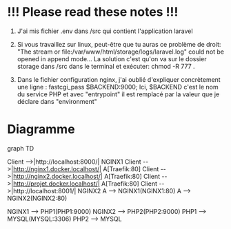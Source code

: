 # !!! Please read these notes !!! 
1. J'ai mis fichier .env dans /src qui contient l'application laravel

2. Si vous travaillez sur linux, peut-être que tu auras ce problème de droit: "The stream or file:/var/www/html/storage/logs/laravel.log" could not be opened in append mode...
La solution c'est qu'on va sur le dossier storage dans /src dans le terminal et exécuter: chmod -R 777 . 

3. Dans le fichier configuration nginx, j'ai oublié d'expliquer concrètement une ligne : 
       fastcgi_pass $BACKEND:9000;
   Ici, $BACKEND c'est le nom du service PHP et avec "entrypoint" il est remplacé par la valeur que je déclare dans "environment" 

# Diagramme 

graph TD

Client -->|http://localhost:8000/| NGINX1
Client -->|http://nginx1.docker.localhost/| A[Traefik:80]
Client -->|http://nginx2.docker.localhost/| A[Traefik:80]
Client -->|http://projet.docker.localhost/| A[Traefik:80] 
Client -->|http://localhost:8001/| NGINX2 
A --> NGINX1(NGINX1:80)
A --> NGINX2(NGINX2:80)

NGINX1 --> PHP1(PHP1:9000)
NGINX2 --> PHP2(PHP2:9000)
PHP1 --> MYSQL(MYSQL:3306)
PHP2 --> MYSQL

